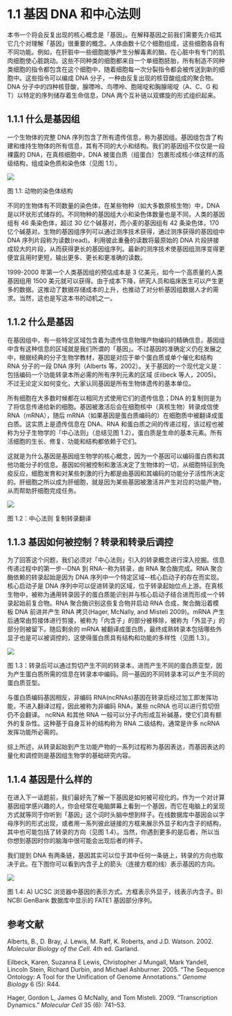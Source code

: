 # 1.1 基因 DNA 和中心法则

本书一个将会反复出现的核心概念是「基因」。在解释基因之前我们需要先介绍其它几个对理解「基因」很重要的概念。人体由数十亿个细胞组成，这些细胞各自有不同功能。例如，在肝脏中一些细胞能够产生分解毒素的酶，在心脏中有专门的肌肉细胞使心脏跳动。这些不同种类的细胞都来自一个单细胞胚胎，所有制造不同种类细胞的指令都包含在这个细胞中，随着细胞每一次分裂指令都会被传送到新的细胞中。这些指令可以编成 DNA 分子，一种由反复出现的核苷酸组成的聚合物。DNA 分子中的四种核苷酸，腺嘌呤、鸟嘌呤、胞嘧啶和胸腺嘧啶（A、C、G 和 T）以特定的序列储存着生命信息，DNA 两个互补链以双螺旋的形式组织起来。

## 1.1.1 什么是基因组

一个生物体的完整 DNA 序列包含了所有遗传信息，称为基因组。基因组包含了构建和维持生物体的所有信息，其有不同的大小和结构。我们的基因组不仅仅是一段裸露的 DNA，在真核细胞中，DNA 被蛋白质（组蛋白）包裹形成核小体这样的高级结构，组成染色质和染色体（见图 1.1）。

![](https://kaopubear-1254299507.cos.ap-shanghai.myqcloud.com/picgo/20200711214635.png)

图 1.1: 动物的染色体结构

不同的生物体有不同数量的染色体，在某些物种（如大多数原核生物）中，DNA 是以环状形式储存的。不同物种的基因组大小和染色体数量也是不同，人类的基因组有 46 条染色体，超过 30 亿个碱基对，而小麦的基因组有 42 条染色体，170 亿个碱基对。生物的基因组序列可以通过测序技术获得，通过测序获得的基因组中 DNA 序列片段称为读数(read)。利用彼此重叠的读数将最原始的 DNA 片段拼接成较大的片段，从而获得更长的基因组序列。最新的测序技术使基因组测序变得更便宜且用时更短，输出更多、更长和更准确的读数。

1999-2000 年第一个人类基因组的预估成本是 3 亿美元，如今一个高质量的人类基因组用 1500 美元就可以获得。由于成本下降，研究人员和临床医生可以产生更多的数据。这推动了数据存储成本的上升，也推动了对分析基因组数据人才的需求。当然，这也是写这本书的动机之一。

## 1.1.2 什么是基因

在基因组中，有一些特定区域包含着为遗传信息物理产物编码的精确信息，基因组中含有这种信息的区域就是我们所谓的「基因」。不过基因的准确定义仍在发展之中，根据经典的分子生物学教材，基因是对应于单个蛋白质或单个催化和结构 RNA 分子的一段 DNA 序列（Alberts 等，2002）。关于基因的一个现代定义是：包括编码一个功能转录本所必需的所有序列元素的区域 (Eilbeck 等人，2005)。不过无论定义如何变化，大家认同基因是所有生物体遗传的基本单位。

所有细胞在大多数时候都在以相同方式使用它们的遗传信息；DNA 的复制则是为了将信息传递给新的细胞。基因被激活后会在细胞核中（真核生物）转录成信使 RNA（mRNA），随后 mRNA（如果基因是蛋白质编码的）在细胞质中被翻译成蛋白质。这实质上是遗传信息在 DNA、RNA 和蛋白质之间的传递过程，该过程也被称为分子生物学的「中心法则」（总结见图 1.2）。蛋白质是生命的基本元素。所有活细胞的生长、修复、功能和结构都依赖于它们。

这就是为什么基因是基因组生物学的核心概念，因为一个基因可以编码蛋白质和其他功能分子的信息。基因如何被控制和激活决定了生物体的一切，从细胞特征到免疫反应，细胞发育和对某些刺激的行为都是由基因和其编码的功能分子活性所决定的。肝细胞之所以成为肝细胞，就是因为某些基因被激活并产生对应的功能产物，从而帮助肝细胞完成任务。

![](https://kaopubear-1254299507.cos.ap-shanghai.myqcloud.com/picgo/20200711214644.png)

图 1.2：中心法则 复制转录翻译

## 1.1.3 基因如何被控制？转录和转录后调控

为了回答这个问题，我们必须对「中心法则」引入的转录概念进行深入挖掘。信息传递过程中的第一步--DNA 到 RNA--称为转录，由 RNA 聚合酶完成。RNA 聚合酶依赖的转录起始是因为 DNA 序列中一个特定区域--核心启动子的存在而实现。核心启动子是 DNA 序列中可以促进转录的区域，位于转录起始位点上游。在真核生物中，被称为通用转录因子的蛋白质能识别并与核心启动子结合进而形成一个转录起始前复合物。RNA 聚合酶识别这些复合物并启动 RNA 合成，聚合酶沿着模板 DNA 前进并产生 RNA 拷贝(Hager, McNally, and Misteli 2009)。mRNA 产生后通常由剪接体进行剪接，被称为「内含子」的部分被移除，被称为「外显子」的部分则被留下。随后剩余的 mRNA 被翻译成蛋白质，最终成熟转录本包括哪些外显子也是可以被调控的，这使得蛋白质具有结构和功能的多样性（见图 1.3）。

![](https://kaopubear-1254299507.cos.ap-shanghai.myqcloud.com/picgo/20200711214654.png)

图 1.3：转录后可以通过剪切产生不同的转录本，进而产生不同的蛋白质亚型，因为产生蛋白质所需的信息在转录本中编码。同一基因的不同转录本可以产生不同的蛋白质亚型。

与蛋白质编码基因相反，非编码 RNA(ncRNAs)基因在转录后经过加工即发挥功能，不进入翻译过程，因此被称为非编码 RNA，某些 ncRNA 也可以进行剪切但仍不会翻译。 ncRNA 和其他 RNA 一般可以分子内形成互补碱基，使它们具有额外的复杂性。这种基于自身互补的结构称为 RNA 二级结构，通常是许多 ncRNA 发挥功能所必需的。

综上所述，从转录起始到产生功能产物的一系列过程称为基因表达，而基因表达的量化和调控则是基因组生物学的基础研究内容。

## 1.1.4 基因是什么样的

在进入下一话题前，我们最好先了解一下基因是如何被可视化的。作为一个对计算基因组学感兴趣的人，你会经常在电脑屏幕上看到一个基因，而它在电脑上的呈现方式就等同于你听到「基因」这个词时头脑中想到样子。在线数据库中基因会以字母序列的形式出现，或者用一系列彼此链接的方框来展示外显子和内含子的结构，其中也可能包括了转录的方向（见图 1.4）。当然，你遇到更多的是后者，所以当你想到基因时你的脑海中很可能会出现后者的样子。

我们提到 DNA 有两条链，基因其实可以位于其中任何一条链上，转录的方向也取决于此。在下图你可以看到内含子上的箭头（连接方框的线）表示基因的方向。

![](https://kaopubear-1254299507.cos.ap-shanghai.myqcloud.com/picgo/20200711214707.png)

图 1.4: A) UCSC 浏览器中基因的表示方式。方框表示外显子，线表示内含子。B) NCBI GenBank 数据库中显示的 FATE1 基因部分序列。

## 参考文献

Alberts, B., D. Bray, J. Lewis, M. Raff, K. Roberts, and J.D. Watson. 2002. _Molecular Biology of the Cell_. 4th ed. Garland.

Eilbeck, Karen, Suzanna E Lewis, Christopher J Mungall, Mark Yandell, Lincoln Stein, Richard Durbin, and Michael Ashburner. 2005. “The Sequence Ontology: A Tool for the Unification of Genome Annotations.” _Genome Biology_ 6 (5): R44.

Hager, Gordon L, James G McNally, and Tom Misteli. 2009. “Transcription Dynamics.” _Molecular Cell_ 35 (6): 741–53.
